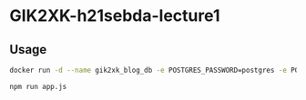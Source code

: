 # GIK2XK-h21sebda-lecture1

## Usage

```sh
docker run -d --name gik2xk_blog_db -e POSTGRES_PASSWORD=postgres -e POSTGRES_DB=blog -p 5432:5432 -v gik2xk_blog_db:/var/lib/postgresql/data postgres
```

```sh
npm run app.js
```
